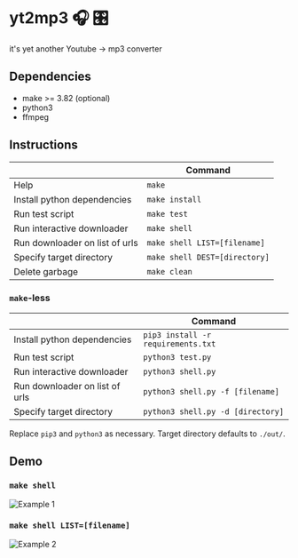 # yt2mp3 🎧 🎛
it's yet another Youtube -> mp3 converter

## Dependencies
- make >= 3.82 (optional)
- python3
- ffmpeg

## Instructions
||Command|
|---|---|
|Help|`make`|
|Install python dependencies|`make install`| 
|Run test script|`make test`|
|Run interactive downloader|`make shell`|
|Run downloader on list of urls|`make shell LIST=[filename]`|
|Specify target directory|`make shell DEST=[directory]`|
|Delete garbage|`make clean`|

### `make`-less
||Command|
|---|---|
|Install python dependencies|`pip3 install -r requirements.txt`| 
|Run test script|`python3 test.py`|
|Run interactive downloader|`python3 shell.py`|
|Run downloader on list of urls|`python3 shell.py -f [filename]`|
|Specify target directory|`python3 shell.py -d [directory]`|

Replace `pip3` and `python3` as necessary. Target directory defaults to `./out/`.

## Demo
### `make shell`
![Example 1](https://raw.githubusercontent.com/achen88/yt2mp3/master/images/ex1.gif)
### `make shell LIST=[filename]`
![Example 2](https://raw.githubusercontent.com/achen88/yt2mp3/master/images/ex2.gif)
